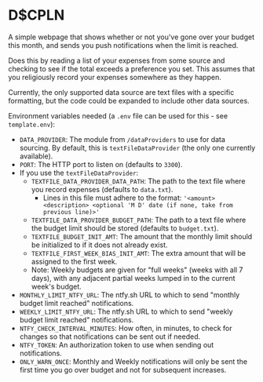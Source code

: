 # D$CPLN

A simple webpage that shows whether or not you've gone over your budget this month, and sends you push notifications when the limit is reached.

Does this by reading a list of your expenses from some source and checking to see if the total exceeds a preference you set. This assumes that you religiously record your expenses somewhere as they happen.

Currently, the only supported data source are text files with a specific formatting, but the code could be expanded to include other data sources.

Environment variables needed (a `.env` file can be used for this - see `template.env`):
- `DATA_PROVIDER`: The module from `/dataProviders` to use for data sourcing. By default, this is `textFileDataProvider` (the only one currently available).
- `PORT`: The HTTP port to listen on (defaults to `3300`).
- If you use the `textFileDataProvider`:
  - `TEXTFILE_DATA_PROVIDER_DATA_PATH`: The path to the text file where you record expenses (defaults to `data.txt`).
    - Lines in this file must adhere to the format: `'<amount> <description> <optional 'M D' date (if none, take from previous line)>'`
  - `TEXTFILE_DATA_PROVIDER_BUDGET_PATH`: The path to a text file where the budget limit should be stored (defaults to `budget.txt`).
  - `TEXTFILE_BUDGET_INIT_AMT`: The amount that the monthly limit should be initialized to if it does not already exist.
  - `TEXTFILE_FIRST_WEEK_BIAS_INIT_AMT`: The extra amount that will be assigned to the first week.
  - Note: Weekly budgets are given for "full weeks" (weeks with all 7 days), with any adjacent partial weeks lumped in to the current week's budget.
- `MONTHLY_LIMIT_NTFY_URL`: The ntfy.sh URL to which to send "monthly budget limit reached" notifications.
- `WEEKLY_LIMIT_NTFY_URL`: The ntfy.sh URL to which to send "weekly budget limit reached" notifications.
- `NTFY_CHECK_INTERVAL_MINUTES`: How often, in minutes, to check for changes so that notifications can be sent out if needed.
- `NTFY_TOKEN`: An authorization token to use when sending out notifications.
- `ONLY_WARN_ONCE`: Monthly and Weekly notifications will only be sent the first time you go over budget and not for subsequent increases.